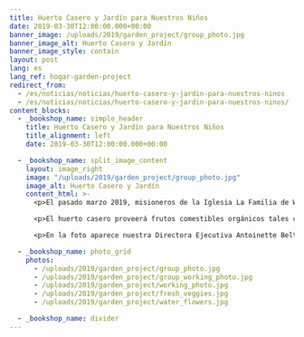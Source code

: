 ```yaml
---
title: Huerto Casero y Jardín para Nuestros Niños
date: 2019-03-30T12:00:00.000+00:00
banner_image: /uploads/2019/garden_project/group_photo.jpg
banner_image_alt: Huerto Casero y Jardín
banner_image_style: contain
layout: post
lang: es
lang_ref: hogar-garden-project
redirect_from:
  - /es/noticias/noticias/huerto-casero-y-jardin-para-nuestros-ninos
  - /es/noticias/noticias/huerto-casero-y-jardin-para-nuestros-ninos/
content_blocks:
  - _bookshop_name: simple_header
    title: Huerto Casero y Jardín para Nuestros Niños
    title_alignment: left
    date: 2019-03-30T12:00:00.000+00:00

  - _bookshop_name: split_image_content
    layout: image_right
    image: "/uploads/2019/garden_project/group_photo.jpg"
    image_alt: Huerto Casero y Jardín
    content_html: >-
      <p>El pasado marzo 2019, misioneros de la Iglesia La Familia de Wisconsin se dieron a la tarea de adaptar el área aledaña al Salón Educativo del Hogar a un huerto y jardín.</p>

      <p>El huerto casero proveerá frutos comestibles orgánicos tales como pimientos, gandules y tomates para el consumo del Hogar. El jardín permitirá a los niños estar en contacto con la naturaleza, mientras aprenden su importancia y cómo cuidarla.</p>

      <p>En la foto aparece nuestra Directora Ejecutiva Antoinette Beltrán Meléndez con los misioneros que estuvieron presentes. ¡Agradecemos de corazón a la Iglesia La Familia su maravillosa iniciativa!</p>

  - _bookshop_name: photo_grid
    photos:
      - /uploads/2019/garden_project/group_photo.jpg
      - /uploads/2019/garden_project/group_working_photo.jpg
      - /uploads/2019/garden_project/working_photo.jpg
      - /uploads/2019/garden_project/fresh_veggies.jpg
      - /uploads/2019/garden_project/water_flowers.jpg

  - _bookshop_name: divider
---
```

